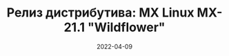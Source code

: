 ---
layout: post
title: "Релиз дистрибутива: MX Linux MX-21.1 \"Wildflower\""
date: 2022-04-09   
---
